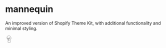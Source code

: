 # mannequin
An improved version of Shopify Theme Kit, with additional functionality and minimal styling.

<svg xmlns="http://www.w3.org/2000/svg" aria-label="Mannequin" width="24" height="24" viewBox="0 0 24 24" fill="none" stroke="currentColor" stroke-width=".5"><path d="M9.8 15l3.4-.2c-1.3-.8-2.4-.9-3.4.2 1.6 1 2.1 1.1 3.4-.2m-.8-5.3c.8-1.3 2.2-1.8 3.5-.5-1 1-2.1 1.3-3.5.5zm-5.8 0c1.3-.8 1.6-.8 3 0-1.4 1.3-1.7 1.3-3 0zm0-1.5c2.7 0 2.7 0 4 1.3v4h1.3v-4c.7-1.3 1.3-1.9 4-1.9M12 1.3c3.9 0 6.5 2.7 6.5 8 0 2.6-1.8 5-2.6 6.6l-.6 1.3c.6 1.3.8 2.6 1.9 4-1.3 2.6-8 2.6-9.3 0 .7-1.4 1.6-2.7 1.6-4a16 16 0 01-4.2-9.3c0-4 1.3-6.6 6.6-6.6z"/></svg>
